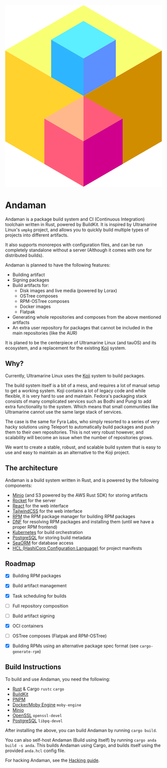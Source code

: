 

![Andaman Project](assets/anda-medium.png)

# Andaman

Andaman is a package build system and CI (Continuous Integration) toolchain written in Rust, powered by BuildKit.
It is inspired by Ultramarine Linux's `umpkg` project, and allows you to quickly build multiple types of projects into different artifacts.

It also supports monorepos with configuration files, and can be run completely standalone without a server (Although it comes with one for distributed builds).

Andaman is planned to have the following features:

- Building artifact
- Signing packages
- Build artifacts for:
    - Disk images and live media (powered by Lorax)
    - OSTree composes
    - RPM-OSTree composes
    - Docker images
    - Flatpak
- Generating whole repositories and composes from the above mentioned artifacts
- An extra user repository for packages that cannot be included in the main repositories (like the AUR)

It is planed to be the centerpiece of Ultramarine Linux (and tauOS) and its ecosystem, and a replacement for the existing [Koji](https://koji.build) system.

## Why?

Currently, Ultramarine Linux uses the [Koji](https://koji.build) system to build packages.

The build system itself is a bit of a mess, and requires a lot of manual setup to get a working system.
Koji contains a lot of legacy code and while flexible, it is very hard to use and maintain.
Fedora's packaging stack consists of many complicated services such as Bodhi and Pungi to add extra functionality to the system.
Which means that small communities like Ultramarine cannot use the same large stack of services.

The case is the same for Fyra Labs, who simply resorted to a series of very hacky solutions using Teleport to automatically build packages and push them to their
own repositories.
This is not very robust however, and scalability will become an issue when the number of repositories grows.

We want to create a stable, robust, and scalable build system that is easy to use and easy to maintain as an alternative to the Koji project.


## The architecture

Andaman is a build system written in Rust, and is powered by the following components:

- [Minio](https://min.io) (and S3 powered by the AWS Rust SDK) for storing artifacts
- [Rocket](https://rocket.rs) for the server
- [React](https://reactjs.org) for the web interface
- [TailwindCSS](https://tailwindcss.com) for the web interface
- [RPM](https://rpm.org) the RPM package manager for building RPM packages
- [DNF](https://github.com/rpm-software-management/dnf) for resolving RPM packages and installing them (until we have a proper RPM frontend)
- [Kubernetes](https://kubernetes.io) for build orchestration
- [PostgreSQL](https://www.postgresql.org) for storing build metadata
- [SeaORM](https://www.sea-ql.org/SeaORM/) for database access
- [HCL (HashiCorp Configuration Language)](https://github.com/hashicorp/hcl) for project manifests

## Roadmap

* [x] Building RPM packages
* [x] Build artifact management
* [x] Task scheduling for builds
* [ ] Full repository composition
* [ ] Build artifact signing
* [x] OCI containers
* [ ] OSTree composes (Flatpak and RPM-OSTree)
* [x] Building RPMs using an alternative package spec format (see `cargo-generate-rpm`)


## Build Instructions

To build and use Andaman, you need the following:

- [Rust](https://www.rust-lang.org) & Cargo `rustc` `cargo`
- [BuildKit](https://github.com/moby/buildkit)
- [PNPM](https://pnpm.io)
- [Docker/Moby Engine](https://www.docker.com) `moby-engine`
- [Minio](https://min.io)
- [OpenSSL](https://www.openssl.org) `openssl-devel`
- [PostgreSQL](https://www.postgresql.org) `libpq-devel`

After installing the above, you can build Andaman by running `cargo build`.

You can also self-host Andaman (Build using itself) by running `cargo anda build -s anda`.
This builds Andaman using Cargo, and builds itself using the provided `anda.hcl` config file.

For hacking Andaman, see the [Hacking guide](README.developers.md).
